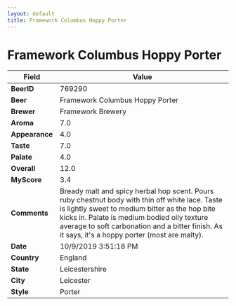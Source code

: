 ```yaml
---
layout: default
title: Framework Columbus Hoppy Porter
---
```


# Framework Columbus Hoppy Porter

| Field         | Value     |
|---------------|-----------|
| **BeerID** | 769290 |
| **Beer** | Framework Columbus Hoppy Porter |
| **Brewer** | Framework Brewery |
| **Aroma** | 7.0 |
| **Appearance** | 4.0 |
| **Taste** | 7.0 |
| **Palate** | 4.0 |
| **Overall** | 12.0 |
| **MyScore** | 3.4 |
| **Comments** | Bready malt and spicy herbal hop scent. Pours ruby chestnut body with thin off white lace. Taste is lightly sweet to medium bitter as the hop bite kicks in. Palate is medium bodied oily texture average to soft carbonation and a bitter finish. As it says, it's a hoppy porter (most are malty). |
| **Date** | 10/9/2019 3:51:18 PM |
| **Country** | England |
| **State** | Leicestershire |
| **City** | Leicester |
| **Style** | Porter |
